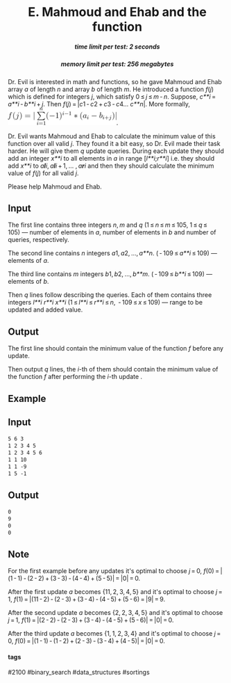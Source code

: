 <h1 style='text-align: center;'> E. Mahmoud and Ehab and the function</h1>

<h5 style='text-align: center;'>time limit per test: 2 seconds</h5>
<h5 style='text-align: center;'>memory limit per test: 256 megabytes</h5>

Dr. Evil is interested in math and functions, so he gave Mahmoud and Ehab array *a* of length *n* and array *b* of length *m*. He introduced a function *f*(*j*) which is defined for integers *j*, which satisfy 0 ≤ *j* ≤ *m* - *n*. Suppose, *c**i* = *a**i* - *b**i* + *j*. Then *f*(*j*) = |*c*1 - *c*2 + *c*3 - *c*4... *c**n*|. More formally, ![](images/6c398a9e4db3fc14f0820118218da441b44f24ae.png). 

Dr. Evil wants Mahmoud and Ehab to calculate the minimum value of this function over all valid *j*. They found it a bit easy, so Dr. Evil made their task harder. He will give them *q* update queries. During each update they should add an integer *x**i* to all elements in *a* in range [*l**i*;*r**i*] i.e. they should add *x**i* to *a**l**i*, *a**l**i* + 1, ... , *a**r**i* and then they should calculate the minimum value of *f*(*j*) for all valid *j*.

Please help Mahmoud and Ehab.

## Input

The first line contains three integers *n*, *m* and *q* (1 ≤ *n* ≤ *m* ≤ 105, 1 ≤ *q* ≤ 105) — number of elements in *a*, number of elements in *b* and number of queries, respectively.

The second line contains *n* integers *a*1, *a*2, ..., *a**n*. ( - 109 ≤ *a**i* ≤ 109) — elements of *a*.

The third line contains *m* integers *b*1, *b*2, ..., *b**m*. ( - 109 ≤ *b**i* ≤ 109) — elements of *b*.

Then *q* lines follow describing the queries. Each of them contains three integers *l**i* *r**i* *x**i* (1 ≤ *l**i* ≤ *r**i* ≤ *n*,  - 109 ≤ *x* ≤ 109) — range to be updated and added value.

## Output

The first line should contain the minimum value of the function *f* before any update.

Then output *q* lines, the *i*-th of them should contain the minimum value of the function *f* after performing the *i*-th update .

## Example

## Input


```
5 6 3  
1 2 3 4 5  
1 2 3 4 5 6  
1 1 10  
1 1 -9  
1 5 -1  

```
## Output


```
0  
9  
0  
0  

```
## Note

For the first example before any updates it's optimal to choose *j* = 0, *f*(0) = |(1 - 1) - (2 - 2) + (3 - 3) - (4 - 4) + (5 - 5)| = |0| = 0.

After the first update *a* becomes {11, 2, 3, 4, 5} and it's optimal to choose *j* = 1, *f*(1) = |(11 - 2) - (2 - 3) + (3 - 4) - (4 - 5) + (5 - 6) = |9| = 9.

After the second update *a* becomes {2, 2, 3, 4, 5} and it's optimal to choose *j* = 1, *f*(1) = |(2 - 2) - (2 - 3) + (3 - 4) - (4 - 5) + (5 - 6)| = |0| = 0.

After the third update *a* becomes {1, 1, 2, 3, 4} and it's optimal to choose *j* = 0, *f*(0) = |(1 - 1) - (1 - 2) + (2 - 3) - (3 - 4) + (4 - 5)| = |0| = 0.



#### tags 

#2100 #binary_search #data_structures #sortings 